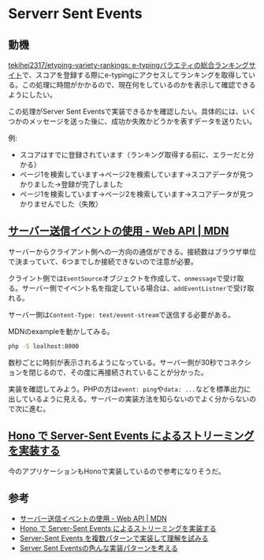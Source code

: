 # Serverr Sent Events

## 動機

[tekihei2317/etyping-variety-rankings: e-typingバラエティの総合ランキングサイト](https://github.com/tekihei2317/etyping-variety-rankings)で、スコアを登録する際にe-typingにアクセスしてランキングを取得している。この処理に時間がかかるので、現在何をしているのかを表示して確認できるようにしたい。

この処理がServer Sent Eventsで実装できるかを確認したい。具体的には、いくつかのメッセージを送った後に、成功か失敗かどうかを表すデータを送りたい。

例:

- スコアはすでに登録されています（ランキング取得する前に、エラーだと分かる）
- ページ1を検索しています→ページ2を検索しています→スコアデータが見つかりました→登録が完了しました
- ページ1を検索しています→ページ2を検索しています→スコアデータが見つかりませんでした（失敗）

## [サーバー送信イベントの使用 - Web API | MDN](https://developer.mozilla.org/ja/docs/Web/API/Server-sent_events/Using_server-sent_events)

サーバーからクライアント側への一方向の通信ができる。接続数はブラウザ単位で決まっていて、6つまでしか接続できないので注意が必要。

クライント側では`EventSource`オブジェクトを作成して、`onmessage`で受け取る。サーバー側でイベント名を指定している場合は、`addEventListner`で受け取れる。

サーバー側は`Content-Type: text/event-stream`で送信する必要がある。

MDNのexampleを動かしてみる。

```bash
php -S loalhost:8000
```

数秒ごとに時刻が表示されるようになっている。サーバー側が30秒でコネクションを閉じるので、その度に再接続されていることが分かった。

実装を確認してみよう。PHPの方は`event: ping`や`data: ...`などを標準出力に出しているように見える。サーバーの実装方法を知らないのでよく分からないので次に進む。

## [Hono で Server-Sent Events によるストリーミングを実装する](https://azukiazusa.dev/blog/hono-streaming-response/)

今のアプリケーションもHonoで実装しているので参考になりそうだ。


## 参考

- [サーバー送信イベントの使用 - Web API | MDN](https://developer.mozilla.org/ja/docs/Web/API/Server-sent_events/Using_server-sent_events)
- [Hono で Server-Sent Events によるストリーミングを実装する](https://azukiazusa.dev/blog/hono-streaming-response/)
- [Server-Sent Events を複数パターンで実装して理解を試みる](https://zenn.dev/cybozu_frontend/articles/try-server-sent-events)
- [Server Sent Eventsの色んな実装パターンを考える](https://zenn.dev/cloud_ace/articles/5c4b77d570007a)